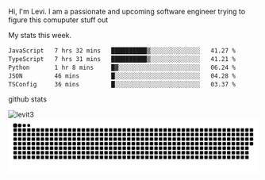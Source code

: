 Hi, I'm Levi. I am a passionate and upcoming software engineer trying to figure this comuputer stuff out

My stats this week.
<!--START_SECTION:waka-->

```txt
JavaScript   7 hrs 32 mins   ██████████▒░░░░░░░░░░░░░░   41.27 %
TypeScript   7 hrs 31 mins   ██████████▒░░░░░░░░░░░░░░   41.21 %
Python       1 hr 8 mins     █▓░░░░░░░░░░░░░░░░░░░░░░░   06.24 %
JSON         46 mins         █░░░░░░░░░░░░░░░░░░░░░░░░   04.28 %
TSConfig     36 mins         █░░░░░░░░░░░░░░░░░░░░░░░░   03.37 %
```

<!--END_SECTION:waka-->

github stats
<p align="start"> <img src="https://github-readme-stats.vercel.app/api?username=levit3&show_icons=true&theme=gotham" alt="levit3" />

<picture>
  <source media="(prefers-color-scheme: dark)" srcset="https://raw.githubusercontent.com/levit3/levit3/output/github-contribution-grid-snake-dark.svg">
  <source media="(prefers-color-scheme: light)" srcset="https://raw.githubusercontent.com/levit3/levit3/output/github-contribution-grid-snake.svg">
  <img alt="github contribution grid snake animation" src="https://raw.githubusercontent.com/levit3/levit3/output/github-contribution-grid-snake.svg">
</picture>
